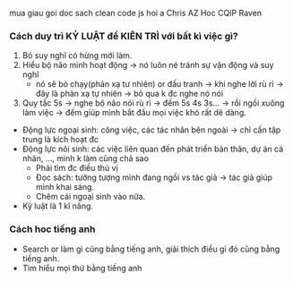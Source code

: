 mua giau goi
doc sach clean code js
hoi a Chris AZ
Hoc CQIP Raven

### Cách duy trì KỶ LUẬT để KIÊN TRÌ với bất kì việc gì?
1. Bỏ suy nghĩ có hừng mới làm.
2. Hiểu bộ não mình hoạt động -> nó luôn né tránh sự vận động và suy nghĩ
    - nó sẽ bỏ chạy(phản xạ tư nhiên) or đấu tranh -> khi nghe lời rù rì -> đây là phản xạ tự nhiên -> bỏ qua k đc nghe nó nói
3. Quy tắc 5s -> nghe bộ não nói rù rì -> đếm 5s 4s 3s... -> rồi ngồi xuông làm việc -> đếm giúp mình bắt đầu mọi việc khó rất dê dàng.
- Động lực ngoại sinh: công việc, các tác nhân bên ngoài -> chỉ cần tập trung là kích hoạt đc
- Động lực nôi sinh: các việc liên quan đến phát triển bản thân, dự án cá nhân, ..., mình k làm cũng chả sao 
    - Phải tìm đc điều thú vị
    - Đọc sách: tưởng tượng mình đang ngồi vs tác giả -> tác giả giúp mình khai sáng.
    - Chêm cái ngoại sinh vào nữa.
- Kỹ luật là 1 kĩ năng.

### Cách hoc tiếng anh
- Search or làm gì cũng bằng tiếng anh, giải thích điều gì đó cũng bằng tiếng anh.
- Tìm hiểu mọi thứ bằng tiếng anh